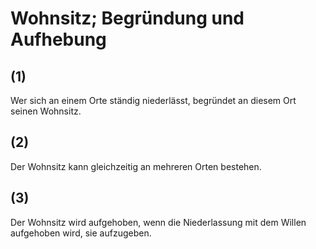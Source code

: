 # Wohnsitz; Begründung und Aufhebung



## (1)

 Wer sich an einem Orte ständig niederlässt, begründet an diesem Ort seinen Wohnsitz.

## (2)

 Der Wohnsitz kann gleichzeitig an mehreren Orten bestehen.

## (3)

 Der Wohnsitz wird aufgehoben, wenn die Niederlassung mit dem Willen aufgehoben wird, sie aufzugeben. 

